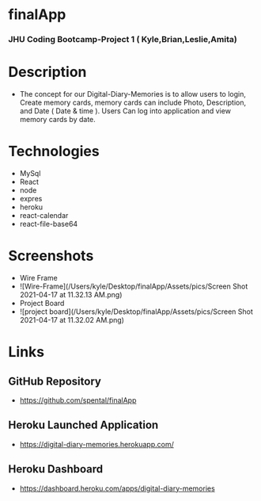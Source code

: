 # finalApp

### JHU Coding Bootcamp-Project 1 ( Kyle,Brian,Leslie,Amita)

# Description 

- The concept for our Digital-Diary-Memories is to allow users to login, Create memory cards, memory cards can include Photo, Description, and Date ( Date & time ). Users Can log into application and view memory cards by date. 

# Technologies
- MySql
- React
- node
- expres
- heroku
- react-calendar
- react-file-base64
 
# Screenshots 
- Wire Frame 
- ![Wire-Frame](/Users/kyle/Desktop/finalApp/Assets/pics/Screen Shot 2021-04-17 at 11.32.13 AM.png)
- Project Board
- ![project board](/Users/kyle/Desktop/finalApp/Assets/pics/Screen Shot 2021-04-17 at 11.32.02 AM.png)

# Links

## GitHub Repository 

- https://github.com/spental/finalApp

## Heroku Launched Application 

- https://digital-diary-memories.herokuapp.com/

## Heroku Dashboard 
 
 - https://dashboard.heroku.com/apps/digital-diary-memories
